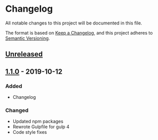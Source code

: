 # Changelog

All notable changes to this project will be documented in this file.

The format is based on [Keep a Changelog](https://keepachangelog.com/en/1.0.0/),
and this project adheres to [Semantic Versioning](https://semver.org/spec/v2.0.0.html).

## [Unreleased]

## [1.1.0] - 2019-10-12

### Added

- Changelog

### Changed

- Updated npm packages
- Rewrote Gulpfile for gulp 4
- Code style fixes

[unreleased]: https://github.com/ChrisBit/Noroff-ProjectExam1/compare/v1.1.0...HEAD
[1.1.0]: https://github.com/ChrisBit/Noroff-ProjectExam1/compare/v1.0.0...v1.1.0
[1.0.0]: https://github.com/ChrisBit/Noroff-ProjectExam1/releases/tag/v1.0.0
